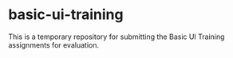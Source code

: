 # basic-ui-training
This is a temporary repository for submitting the Basic UI Training assignments for evaluation.
